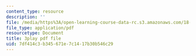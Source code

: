```yaml
---
content_type: resource
description: ''
file: /media/https%3A/open-learning-course-data-rc.s3.amazonaws.com/18-01sc-single-variable-calculus-fall-2010/7df414c3b345671e7c1417b30b546c29_-MI0b4h3rS0.pdf
file_type: application/pdf
resourcetype: Document
title: 3play pdf file
uid: 7df414c3-b345-671e-7c14-17b30b546c29
---
```

